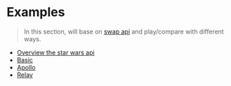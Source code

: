 # Examples

> In this section,
> will base on [swap api](https://swapi.co/) and play/compare with different ways.

* [Overview the star wars api](OVERVIEW.md)
* [Basic](basic/README.md)
* [Apollo](apollo/README.md)
* [Relay](Relay/README.md)